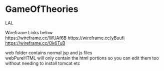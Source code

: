 # GameOfTheories
LAL 

Wireframe Links below <br>
https://wireframe.cc/WUAf6B
https://wireframe.cc/yBuufi
https://wireframe.cc/Ok6TuB

web folder contains normal jsp and js files
<br>
webPureHTML will only contain the html portions so you can edit them too without needing to install tomcat etc
